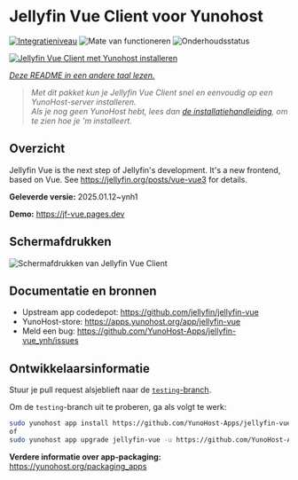 <!--
NB: Deze README is automatisch gegenereerd door <https://github.com/YunoHost/apps/tree/master/tools/readme_generator>
Hij mag NIET handmatig aangepast worden.
-->

# Jellyfin Vue Client voor Yunohost

[![Integratieniveau](https://apps.yunohost.org/badge/integration/jellyfin-vue)](https://ci-apps.yunohost.org/ci/apps/jellyfin-vue/)
![Mate van functioneren](https://apps.yunohost.org/badge/state/jellyfin-vue)
![Onderhoudsstatus](https://apps.yunohost.org/badge/maintained/jellyfin-vue)

[![Jellyfin Vue Client met Yunohost installeren](https://install-app.yunohost.org/install-with-yunohost.svg)](https://install-app.yunohost.org/?app=jellyfin-vue)

*[Deze README in een andere taal lezen.](./ALL_README.md)*

> *Met dit pakket kun je Jellyfin Vue Client snel en eenvoudig op een YunoHost-server installeren.*  
> *Als je nog geen YunoHost hebt, lees dan [de installatiehandleiding](https://yunohost.org/install), om te zien hoe je 'm installeert.*

## Overzicht

Jellyfin Vue is the next step of Jellyfin's development. It's a new frontend, based on Vue. See https://jellyfin.org/posts/vue-vue3 for details.


**Geleverde versie:** 2025.01.12~ynh1

**Demo:** <https://jf-vue.pages.dev>

## Schermafdrukken

![Schermafdrukken van Jellyfin Vue Client](./doc/screenshots/jellyfin-vue-homepage-2023-04.jpg)

## Documentatie en bronnen

- Upstream app codedepot: <https://github.com/jellyfin/jellyfin-vue>
- YunoHost-store: <https://apps.yunohost.org/app/jellyfin-vue>
- Meld een bug: <https://github.com/YunoHost-Apps/jellyfin-vue_ynh/issues>

## Ontwikkelaarsinformatie

Stuur je pull request alsjeblieft naar de [`testing`-branch](https://github.com/YunoHost-Apps/jellyfin-vue_ynh/tree/testing).

Om de `testing`-branch uit te proberen, ga als volgt te werk:

```bash
sudo yunohost app install https://github.com/YunoHost-Apps/jellyfin-vue_ynh/tree/testing --debug
of
sudo yunohost app upgrade jellyfin-vue -u https://github.com/YunoHost-Apps/jellyfin-vue_ynh/tree/testing --debug
```

**Verdere informatie over app-packaging:** <https://yunohost.org/packaging_apps>
